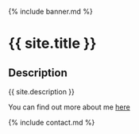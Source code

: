 

{% include banner.md %}

# {{ site.title }}

## Description

{{ site.description }}

You can find out more about me [here](about.md)

{% include contact.md %}
